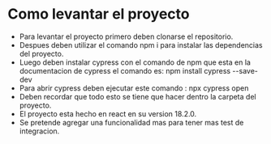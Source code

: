 # Como levantar el proyecto
- Para levantar el proyecto primero deben clonarse el repositorio.
- Despues deben utilizar el comando npm i para instalar las dependencias del proyecto.
- Luego deben instalar cypress con el comando de npm que esta en la documentacion de cypress el comando es: npm install cypress --save-dev
- Para abrir cypress deben ejecutar este comando : npx cypress open
- Deben recordar que todo esto se tiene que hacer dentro la carpeta del proyecto.
- El proyecto esta hecho en react en su version 18.2.0.
- Se pretende agregar una funcionalidad mas para tener mas test de integracion.

